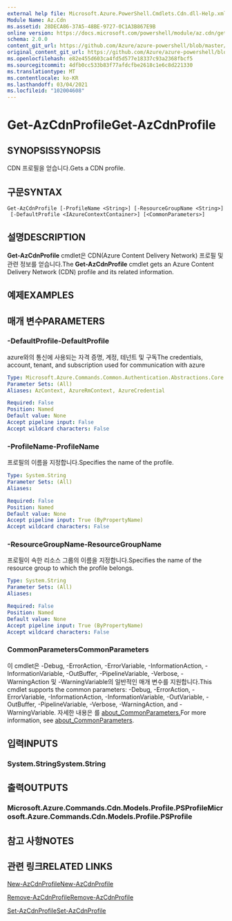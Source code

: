 ```yaml
---
external help file: Microsoft.Azure.PowerShell.Cmdlets.Cdn.dll-Help.xml
Module Name: Az.Cdn
ms.assetid: 28DECA86-37A5-48BE-9727-0C1A3B867E9B
online version: https://docs.microsoft.com/powershell/module/az.cdn/get-azcdnprofile
schema: 2.0.0
content_git_url: https://github.com/Azure/azure-powershell/blob/master/src/Cdn/Cdn/help/Get-AzCdnProfile.md
original_content_git_url: https://github.com/Azure/azure-powershell/blob/master/src/Cdn/Cdn/help/Get-AzCdnProfile.md
ms.openlocfilehash: e82e455d603ca4fd5d577e18337c93a2368fbcf5
ms.sourcegitcommit: 4dfb0cc533b83f77afdcfbe2618c1e6c8d221330
ms.translationtype: MT
ms.contentlocale: ko-KR
ms.lasthandoff: 03/04/2021
ms.locfileid: "102004608"
---
```

# <span data-ttu-id="2489f-101">Get-AzCdnProfile</span><span class="sxs-lookup"><span data-stu-id="2489f-101">Get-AzCdnProfile</span></span>

## <span data-ttu-id="2489f-102">SYNOPSIS</span><span class="sxs-lookup"><span data-stu-id="2489f-102">SYNOPSIS</span></span>
<span data-ttu-id="2489f-103">CDN 프로필을 얻습니다.</span><span class="sxs-lookup"><span data-stu-id="2489f-103">Gets a CDN profile.</span></span>

## <span data-ttu-id="2489f-104">구문</span><span class="sxs-lookup"><span data-stu-id="2489f-104">SYNTAX</span></span>

```
Get-AzCdnProfile [-ProfileName <String>] [-ResourceGroupName <String>]
 [-DefaultProfile <IAzureContextContainer>] [<CommonParameters>]
```

## <span data-ttu-id="2489f-105">설명</span><span class="sxs-lookup"><span data-stu-id="2489f-105">DESCRIPTION</span></span>
<span data-ttu-id="2489f-106">**Get-AzCdnProfile** cmdlet은 CDN(Azure Content Delivery Network) 프로필 및 관련 정보를 얻습니다.</span><span class="sxs-lookup"><span data-stu-id="2489f-106">The **Get-AzCdnProfile** cmdlet gets an Azure Content Delivery Network (CDN) profile and its related information.</span></span>

## <span data-ttu-id="2489f-107">예제</span><span class="sxs-lookup"><span data-stu-id="2489f-107">EXAMPLES</span></span>

## <span data-ttu-id="2489f-108">매개 변수</span><span class="sxs-lookup"><span data-stu-id="2489f-108">PARAMETERS</span></span>

### <span data-ttu-id="2489f-109">-DefaultProfile</span><span class="sxs-lookup"><span data-stu-id="2489f-109">-DefaultProfile</span></span>
<span data-ttu-id="2489f-110">azure와의 통신에 사용되는 자격 증명, 계정, 테넌트 및 구독</span><span class="sxs-lookup"><span data-stu-id="2489f-110">The credentials, account, tenant, and subscription used for communication with azure</span></span>

```yaml
Type: Microsoft.Azure.Commands.Common.Authentication.Abstractions.Core.IAzureContextContainer
Parameter Sets: (All)
Aliases: AzContext, AzureRmContext, AzureCredential

Required: False
Position: Named
Default value: None
Accept pipeline input: False
Accept wildcard characters: False
```

### <span data-ttu-id="2489f-111">-ProfileName</span><span class="sxs-lookup"><span data-stu-id="2489f-111">-ProfileName</span></span>
<span data-ttu-id="2489f-112">프로필의 이름을 지정합니다.</span><span class="sxs-lookup"><span data-stu-id="2489f-112">Specifies the name of the profile.</span></span>

```yaml
Type: System.String
Parameter Sets: (All)
Aliases:

Required: False
Position: Named
Default value: None
Accept pipeline input: True (ByPropertyName)
Accept wildcard characters: False
```

### <span data-ttu-id="2489f-113">-ResourceGroupName</span><span class="sxs-lookup"><span data-stu-id="2489f-113">-ResourceGroupName</span></span>
<span data-ttu-id="2489f-114">프로필이 속한 리소스 그룹의 이름을 지정합니다.</span><span class="sxs-lookup"><span data-stu-id="2489f-114">Specifies the name of the resource group to which the profile belongs.</span></span>

```yaml
Type: System.String
Parameter Sets: (All)
Aliases:

Required: False
Position: Named
Default value: None
Accept pipeline input: True (ByPropertyName)
Accept wildcard characters: False
```

### <span data-ttu-id="2489f-115">CommonParameters</span><span class="sxs-lookup"><span data-stu-id="2489f-115">CommonParameters</span></span>
<span data-ttu-id="2489f-116">이 cmdlet은 -Debug, -ErrorAction, -ErrorVariable, -InformationAction, -InformationVariable, -OutBuffer, -PipelineVariable, -Verbose, -WarningAction 및 -WarningVariable의 일반적인 매개 변수를 지원합니다.</span><span class="sxs-lookup"><span data-stu-id="2489f-116">This cmdlet supports the common parameters: -Debug, -ErrorAction, -ErrorVariable, -InformationAction, -InformationVariable, -OutVariable, -OutBuffer, -PipelineVariable, -Verbose, -WarningAction, and -WarningVariable.</span></span> <span data-ttu-id="2489f-117">자세한 내용은 를 [about_CommonParameters.](http://go.microsoft.com/fwlink/?LinkID=113216)</span><span class="sxs-lookup"><span data-stu-id="2489f-117">For more information, see [about_CommonParameters](http://go.microsoft.com/fwlink/?LinkID=113216).</span></span>

## <span data-ttu-id="2489f-118">입력</span><span class="sxs-lookup"><span data-stu-id="2489f-118">INPUTS</span></span>

### <span data-ttu-id="2489f-119">System.String</span><span class="sxs-lookup"><span data-stu-id="2489f-119">System.String</span></span>

## <span data-ttu-id="2489f-120">출력</span><span class="sxs-lookup"><span data-stu-id="2489f-120">OUTPUTS</span></span>

### <span data-ttu-id="2489f-121">Microsoft.Azure.Commands.Cdn.Models.Profile.PSProfile</span><span class="sxs-lookup"><span data-stu-id="2489f-121">Microsoft.Azure.Commands.Cdn.Models.Profile.PSProfile</span></span>

## <span data-ttu-id="2489f-122">참고 사항</span><span class="sxs-lookup"><span data-stu-id="2489f-122">NOTES</span></span>

## <span data-ttu-id="2489f-123">관련 링크</span><span class="sxs-lookup"><span data-stu-id="2489f-123">RELATED LINKS</span></span>

[<span data-ttu-id="2489f-124">New-AzCdnProfile</span><span class="sxs-lookup"><span data-stu-id="2489f-124">New-AzCdnProfile</span></span>](./New-AzCdnProfile.md)

[<span data-ttu-id="2489f-125">Remove-AzCdnProfile</span><span class="sxs-lookup"><span data-stu-id="2489f-125">Remove-AzCdnProfile</span></span>](./Remove-AzCdnProfile.md)

[<span data-ttu-id="2489f-126">Set-AzCdnProfile</span><span class="sxs-lookup"><span data-stu-id="2489f-126">Set-AzCdnProfile</span></span>](./Set-AzCdnProfile.md)


